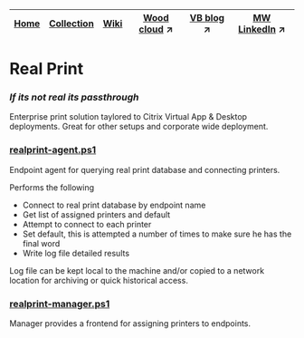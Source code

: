 |[Home](https://github.com/virtualizebrief)|[Collection](https://github.com/virtualizebrief/collection/blob/main/readme.md)|[Wiki](https://github.com/virtualizebrief/home/wiki)|[Wood cloud](https://marketplace.woodcloud.one/) :arrow_upper_right:|[VB blog](https://virtualizebrief.woodcloud.one/) :arrow_upper_right:|[MW LinkedIn](https://www.linkedin.com/in/michaelcharleswood/) :arrow_upper_right:
|---|---|---|---|---|---|

# Real Print
### *If its not real its passthrough*
Enterprise print solution taylored to Citrix Virtual App & Desktop deployments. Great for other setups and corporate wide deployment.

### [realprint-agent.ps1](realprint-agent.ps1)
Endpoint agent for querying real print database and connecting printers.

Performs the following
- Connect to real print database by endpoint name
- Get list of assigned printers and default
- Attempt to connect to each printer
- Set default, this is attempted a number of times to make sure he has the final word
- Write log file detailed results

Log file can be kept local to the machine and/or copied to a network location for archiving or quick historical access.

### [realprint-manager.ps1](realprint-manager.ps1)
Manager provides a frontend for assigning printers to endpoints.


